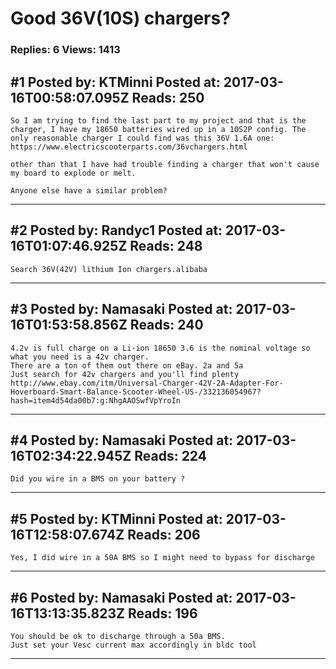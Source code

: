 # Good 36V(10S) chargers?

### Replies: 6 Views: 1413

## \#1 Posted by: KTMinni Posted at: 2017-03-16T00:58:07.095Z Reads: 250

```
So I am trying to find the last part to my project and that is the charger, I have my 18650 batteries wired up in a 10S2P config. The only reasonable charger I could find was this 36V 1.6A one:
https://www.electricscooterparts.com/36vchargers.html

other than that I have had trouble finding a charger that won't cause my board to explode or melt.

Anyone else have a similar problem?
```

---
## \#2 Posted by: Randyc1 Posted at: 2017-03-16T01:07:46.925Z Reads: 248

```
Search 36V(42V) lithium Ion chargers.alibaba
```

---
## \#3 Posted by: Namasaki Posted at: 2017-03-16T01:53:58.856Z Reads: 240

```
4.2v is full charge on a Li-ion 18650 3.6 is the nominal voltage so what you need is a 42v charger.
There are a ton of them out there on eBay. 2a and 5a 
Just search for 42v chargers and you'll find plenty
http://www.ebay.com/itm/Universal-Charger-42V-2A-Adapter-For-Hoverboard-Smart-Balance-Scooter-Wheel-US-/332136054967?hash=item4d54da00b7:g:NhgAAOSwfVpYroIn
```

---
## \#4 Posted by: Namasaki Posted at: 2017-03-16T02:34:22.945Z Reads: 224

```
Did you wire in a BMS on your battery ?
```

---
## \#5 Posted by: KTMinni Posted at: 2017-03-16T12:58:07.674Z Reads: 206

```
Yes, I did wire in a 50A BMS so I might need to bypass for discharge
```

---
## \#6 Posted by: Namasaki Posted at: 2017-03-16T13:13:35.823Z Reads: 196

```
You should be ok to discharge through a 50a BMS. 
Just set your Vesc current max accordingly in bldc tool
```

---

